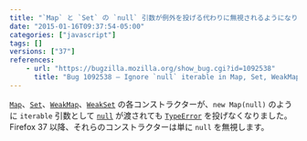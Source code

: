 ```yaml
---
title: "`Map` と `Set` の `null` 引数が例外を投げる代わりに無視されるようになりました"
date: "2015-01-16T09:37:54-05:00"
categories: ["javascript"]
tags: []
versions: ["37"]
references:
    - url: "https://bugzilla.mozilla.org/show_bug.cgi?id=1092538"
      title: "Bug 1092538 – Ignore `null` iterable in Map, Set, WeakMap and WeakSet constructors"
---
```

[`Map`](https://developer.mozilla.org/docs/Web/JavaScript/Reference/Global_Objects/Map)、[`Set`](https://developer.mozilla.org/docs/Web/JavaScript/Reference/Global_Objects/Set)、[`WeakMap`](https://developer.mozilla.org/docs/Web/JavaScript/Reference/Global_Objects/WeakMap)、[`WeakSet`](https://developer.mozilla.org/docs/Web/JavaScript/Reference/Global_Objects/WeakSet) の各コンストラクターが、`new Map(null)` のように `iterable` 引数として [`null`](https://developer.mozilla.org/docs/Web/JavaScript/Reference/Global_Objects/null) が渡されても [`TypeError`](https://developer.mozilla.org/docs/Web/JavaScript/Reference/Global_Objects/TypeError) を投げなくなりました。Firefox 37 以降、それらのコンストラクターは単に `null` を無視します。
